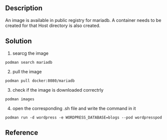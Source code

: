 Description
---
An image is available in public registry for mariadb. A container needs to be created for that
Host directory is also created.


Solution
---

1. searcg the image

```
podman search mariadb
```

2. pull the image

```
podman pull docker:8080/mariadb
```

3. check if the image is downloaded correctrly

```
podman images
```

4. open the corresponding .sh file and write the command in it


```
podman run -d wordpress -e WORDPRESS_DATABASE=blogs --pod wordpresspod
```

Reference
---
